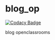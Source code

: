 # blog_op

[![Codacy Badge](https://api.codacy.com/project/badge/Grade/d65be1473d334a7eb2ce4de44d6dfbd6)](https://app.codacy.com/gh/jadwana/blog_op?utm_source=github.com&utm_medium=referral&utm_content=jadwana/blog_op&utm_campaign=Badge_Grade_Settings)

blog openclassrooms
